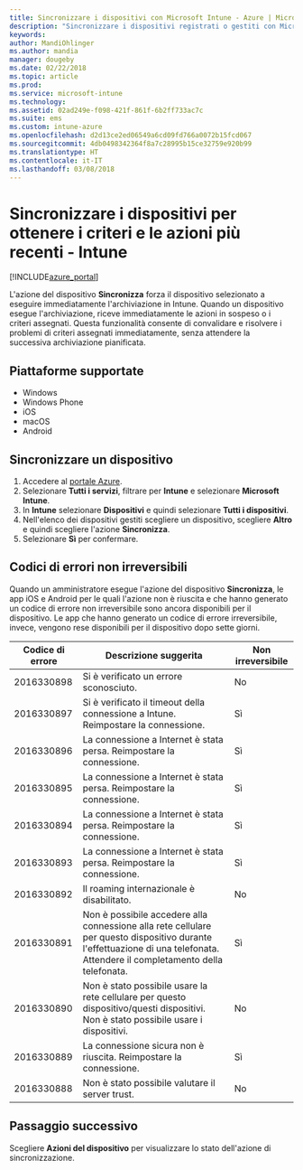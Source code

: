 ```yaml
---
title: Sincronizzare i dispositivi con Microsoft Intune - Azure | Microsoft Docs
description: "Sincronizzare i dispositivi registrati o gestiti con Microsoft Intune per ottenere i criteri e le azioni più recenti. Include i passaggi per eseguire la sincronizzazione tramite il portale di Azure e vengono elencati i codici di errore che è possibile ritentare."
keywords: 
author: MandiOhlinger
ms.author: mandia
manager: dougeby
ms.date: 02/22/2018
ms.topic: article
ms.prod: 
ms.service: microsoft-intune
ms.technology: 
ms.assetid: 02ad249e-f098-421f-861f-6b2ff733ac7c
ms.suite: ems
ms.custom: intune-azure
ms.openlocfilehash: d2d13ce2ed06549a6cd09fd766a0072b15fcd067
ms.sourcegitcommit: 4db0498342364f8a7c28995b15ce32759e920b99
ms.translationtype: HT
ms.contentlocale: it-IT
ms.lasthandoff: 03/08/2018
---
```

# <a name="sync-devices-to-get-the-latest-policies-and-actions---intune"></a>Sincronizzare i dispositivi per ottenere i criteri e le azioni più recenti - Intune


[!INCLUDE[azure_portal](./includes/azure_portal.md)]

L'azione del dispositivo **Sincronizza** forza il dispositivo selezionato a eseguire immediatamente l'archiviazione in Intune. Quando un dispositivo esegue l'archiviazione, riceve immediatamente le azioni in sospeso o i criteri assegnati. Questa funzionalità consente di convalidare e risolvere i problemi di criteri assegnati immediatamente, senza attendere la successiva archiviazione pianificata.

## <a name="supported-platforms"></a>Piattaforme supportate

- Windows
- Windows Phone
- iOS
- macOS
- Android

## <a name="sync-a-device"></a>Sincronizzare un dispositivo

1. Accedere al [portale Azure](https://portal.azure.com).
2. Selezionare **Tutti i servizi**, filtrare per **Intune** e selezionare **Microsoft Intune**. 
3. In **Intune** selezionare **Dispositivi** e quindi selezionare **Tutti i dispositivi**.
4. Nell'elenco dei dispositivi gestiti scegliere un dispositivo, scegliere **Altro** e quindi scegliere l'azione **Sincronizza**.
5. Selezionare **Sì** per confermare.


## <a name="retryable-error-codes"></a>Codici di errori non irreversibili

Quando un amministratore esegue l'azione del dispositivo **Sincronizza**, le app iOS e Android per le quali l'azione non è riuscita e che hanno generato un codice di errore non irreversibile sono ancora disponibili per il dispositivo. Le app che hanno generato un codice di errore irreversibile, invece, vengono rese disponibili per il dispositivo dopo sette giorni.


| Codice di errore  | Descrizione suggerita | Non irreversibile |
|---|---|---|
| 2016330898 | Si è verificato un errore sconosciuto. | No |
| 2016330897 | Si è verificato il timeout della connessione a Intune. Reimpostare la connessione. | Sì |
| 2016330896 | La connessione a Internet è stata persa. Reimpostare la connessione. | Sì |
| 2016330895 | La connessione a Internet è stata persa. Reimpostare la connessione. | Sì |
| 2016330894 | La connessione a Internet è stata persa. Reimpostare la connessione. | Sì |
| 2016330893 | La connessione a Internet è stata persa. Reimpostare la connessione. | Sì|
| 2016330892 | Il roaming internazionale è disabilitato. | No|
| 2016330891 | Non è possibile accedere alla connessione alla rete cellulare per questo dispositivo durante l'effettuazione di una telefonata. Attendere il completamento della telefonata. | Sì|
| 2016330890 | Non è stato possibile usare la rete cellulare per questo dispositivo/questi dispositivi. Non è stato possibile usare i dispositivi. | No|
| 2016330889 | La connessione sicura non è riuscita. Reimpostare la connessione. | Sì|
| 2016330888 | Non è stato possibile valutare il server trust. | No|

## <a name="next-step"></a>Passaggio successivo

Scegliere **Azioni del dispositivo** per visualizzare lo stato dell'azione di sincronizzazione. 
